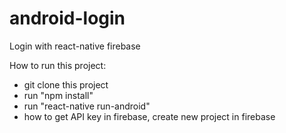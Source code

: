# android-login
Login with react-native firebase

How to run this project:
- git clone this project
- run "npm install"
- run "react-native run-android"
- how to get API key in firebase, create new project in firebase
